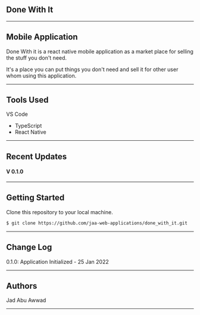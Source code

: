 ## Done With It

---

## Mobile Application

Done With it is a react native mobile application as a market place for selling the stuff you don't need.

It's a place you can put things you don't need and sell it for other user whom using this application.

---

## Tools Used

VS Code

- TypeScript
- React Native

---

## Recent Updates

#### V 0.1.0

---

## Getting Started

Clone this repository to your local machine.

```bash
$ git clone https://github.com/jaa-web-applications/done_with_it.git
```

---


## Change Log

0.1.0: Application Initialized - 25 Jan 2022

---

## Authors

Jad Abu Awwad

---
